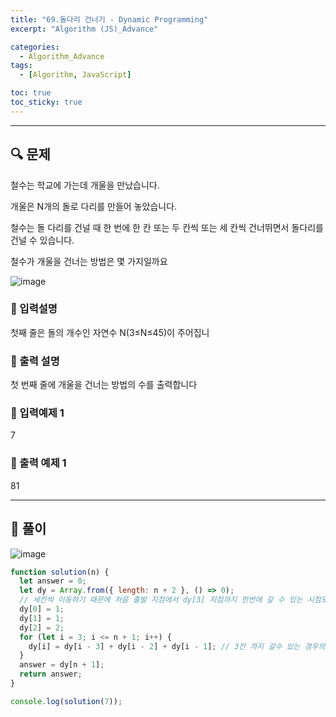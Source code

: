 ```yaml
---
title: "69.돌다리 건너기 - Dynamic Programming"
excerpt: "Algorithm (JS)_Advance"

categories:
  - Algorithm_Advance
tags:
  - [Algorithm, JavaScript]

toc: true
toc_sticky: true
---
```


---


##  🔍 문제 

철수는 학교에 가는데 개울을 만났습니다. 

개울은 N개의 돌로 다리를 만들어 놓았습니다.

철수는 돌 다리를 건널 때 한 번에 한 칸 또는 두 칸씩 또는 세 칸씩 건너뛰면서 돌다리를 건널 수 있습니다.  
 
철수가 개울을 건너는 방법은 몇 가지일까요

![image](https://user-images.githubusercontent.com/28912774/125711509-3bc34c79-ee0b-4cac-8e5e-c4ce58c56e69.png)


### 🔹 입력설명
첫째 줄은 돌의 개수인 자연수 N(3≤N≤45)이 주어집니

### 🔹 출력 설명
첫 번째 줄에 개울을 건너는 방법의 수를 출력합니다

### 🔹 입력예제 1
7

### 🔹 출력 예제 1
81


----

##  📌 풀이

![image](https://user-images.githubusercontent.com/28912774/125713085-d3765689-2819-4218-a37d-8e7710ea66af.png)

```js
function solution(n) {
  let answer = 0;
  let dy = Array.from({ length: n + 2 }, () => 0);
  // 세칸씩 이동하기 때문에 처음 출발 지점에서 dy[3] 지점까지 한번에 갈 수 있는 시점도 같이 초기화 해줘야 함!!
  dy[0] = 1;
  dy[1] = 1;
  dy[2] = 2;
  for (let i = 3; i <= n + 1; i++) {
    dy[i] = dy[i - 3] + dy[i - 2] + dy[i - 1]; // 3칸 까지 갈수 있는 경우의 수
  }
  answer = dy[n + 1];
  return answer;
}

console.log(solution(7));
```
